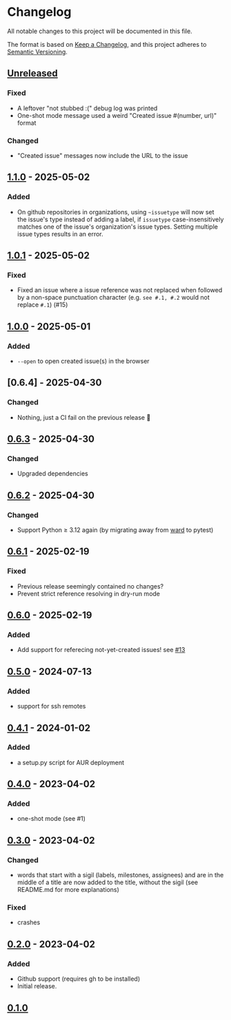 # Changelog

All notable changes to this project will be documented in this file.

The format is based on [Keep a Changelog](https://keepachangelog.com/en/1.0.0/),
and this project adheres to [Semantic Versioning](https://semver.org/spec/v2.0.0.html).

## [Unreleased]

### Fixed

- A leftover "not stubbed :(" debug log was printed 
- One-shot mode message used a weird "Created issue #(number, url)" format

### Changed

- "Created issue" messages now include the URL to the issue

## [1.1.0] - 2025-05-02

### Added

- On github repositories in organizations, using `~issuetype` will now set the issue's type instead of adding a label, if `issuetype` case-insensitively matches one of the issue's organization's issue types. Setting multiple issue types results in an error.

## [1.0.1] - 2025-05-02

### Fixed

- Fixed an issue where a issue reference was not replaced when followed by a non-space punctuation character (e.g. `see #.1, #.2` would not replace `#.1`) (#15)

## [1.0.0] - 2025-05-01

### Added

- `--open` to open created issue(s) in the browser

## [0.6.4] - 2025-04-30

### Changed

- Nothing, just a CI fail on the previous release 🥺

## [0.6.3] - 2025-04-30

### Changed

- Upgraded dependencies

## [0.6.2] - 2025-04-30

### Changed

- Support Python ≥ 3.12 again (by migrating away from [ward](https://github.com/darrenburns/ward) to pytest)

## [0.6.1] - 2025-02-19

### Fixed

- Previous release seemingly contained no changes?
- Prevent strict reference resolving in dry-run mode

## [0.6.0] - 2025-02-19

### Added

- Add support for referecing not-yet-created issues! see [#13](https://github.com/gwennlbh/issurge/issues/13)

## [0.5.0] - 2024-07-13

### Added

- support for ssh remotes

## [0.4.1] - 2024-01-02

### Added

- a setup.py script for AUR deployment

## [0.4.0] - 2023-04-02

### Added

- one-shot mode (see #1)

## [0.3.0] - 2023-04-02

### Changed

- words that start with a sigil (labels, milestones, assignees) and are in the middle of a title are now added to the title, without the sigil (see README.md for more explanations)

### Fixed

- crashes

## [0.2.0] - 2023-04-02

### Added

- Github support (requires gh to be installed)
- Initial release.

## [0.1.0]

[Unreleased]: https://github.com/gwennlbh/issurge/compare/v1.1.0...HEAD
[1.1.0]: https://github.com/gwennlbh/issurge/compare/v1.0.1...v1.1.0
[1.0.1]: https://github.com/gwennlbh/issurge/compare/v1.0.0...v1.0.1
[1.0.0]: https://github.com/gwennlbh/issurge/compare/v0.6.2...v1.0.0
[0.6.3]: https://github.com/gwennlbh/issurge/compare/v0.6.2...v0.6.3
[0.6.2]: https://github.com/gwennlbh/issurge/compare/v0.6.1...v0.6.2
[0.6.1]: https://github.com/gwennlbh/issurge/compare/v0.6.0...v0.6.1
[0.6.0]: https://github.com/gwennlbh/issurge/compare/v0.5.0...v0.5.0
[0.5.0]: https://github.com/gwennlbh/issurge/compare/v0.4.1...v0.5.0
[0.4.1]: https://github.com/gwennlbh/issurge/compare/v0.4.0...v0.4.1
[0.4.0]: https://github.com/gwennlbh/issurge/compare/v0.3.0...v0.4.0
[0.3.0]: https://github.com/gwennlbh/issurge/compare/v0.2.0...v0.3.0
[0.2.0]: https://github.com/gwennlbh/issurge/compare/v0.1.0...v0.2.0
[0.1.0]: https://github.com/gwennlbh/issurge/releases/tag/v0.1.0
